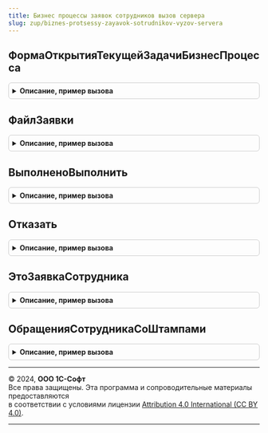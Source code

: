 ```yaml
---
title: Бизнес процессы заявок сотрудников вызов сервера
slug: zup/biznes-protsessy-zayavok-sotrudnikov-vyzov-servera
---
```



## ФормаОткрытияТекущейЗадачиБизнесПроцесса
<details style="margin: 1em 0; padding: 0.5em; border: 1px solid #ccc; border-radius: 6px;">

<summary style="font-weight: bold; cursor: pointer;">Описание, пример вызова</summary>

```bsl

Функция ФормаОткрытияТекущейЗадачиБизнесПроцесса(БизнесПроцесс) Экспорт
```

Пример вызова
```bsl
Результат = БизнесПроцессыЗаявокСотрудниковВызовСервера.ФормаОткрытияТекущейЗадачиБизнесПроцесса(БизнесПроцесс) 
```
</details>

## ФайлЗаявки
<details style="margin: 1em 0; padding: 0.5em; border: 1px solid #ccc; border-radius: 6px;">

<summary style="font-weight: bold; cursor: pointer;">Описание, пример вызова</summary>

```bsl

Функция ФайлЗаявки(БизнесПроцесс) Экспорт
```

Пример вызова
```bsl
Результат = БизнесПроцессыЗаявокСотрудниковВызовСервера.ФайлЗаявки(БизнесПроцесс) 
```
</details>

## ВыполненоВыполнить
<details style="margin: 1em 0; padding: 0.5em; border: 1px solid #ccc; border-radius: 6px;">

<summary style="font-weight: bold; cursor: pointer;">Описание, пример вызова</summary>

```bsl

Процедура ВыполненоВыполнить(Заявка, СостояниеЗапроса, Исполнитель) Экспорт
```

Пример вызова
```bsl
БизнесПроцессыЗаявокСотрудниковВызовСервера.ВыполненоВыполнить(Заявка, СостояниеЗапроса, Исполнитель) 
```
</details>

## Отказать
<details style="margin: 1em 0; padding: 0.5em; border: 1px solid #ccc; border-radius: 6px;">

<summary style="font-weight: bold; cursor: pointer;">Описание, пример вызова</summary>

```bsl

Процедура Отказать(Заявка, СостояниеЗапроса, Исполнитель) Экспорт
```

Пример вызова
```bsl
БизнесПроцессыЗаявокСотрудниковВызовСервера.Отказать(Заявка, СостояниеЗапроса, Исполнитель) 
```
</details>

## ЭтоЗаявкаСотрудника
<details style="margin: 1em 0; padding: 0.5em; border: 1px solid #ccc; border-radius: 6px;">

<summary style="font-weight: bold; cursor: pointer;">Описание, пример вызова</summary>

```bsl

Функция ЭтоЗаявкаСотрудника(Ссылка) Экспорт
```

Пример вызова
```bsl
Результат = БизнесПроцессыЗаявокСотрудниковВызовСервера.ЭтоЗаявкаСотрудника(Ссылка) 
```
</details>

## ОбращенияСотрудникаСоШтампами
<details style="margin: 1em 0; padding: 0.5em; border: 1px solid #ccc; border-radius: 6px;">

<summary style="font-weight: bold; cursor: pointer;">Описание, пример вызова</summary>

```bsl

Функция ОбращенияСотрудникаСоШтампами(ЭлектронныйДокумент) Экспорт
```

Пример вызова
```bsl
Результат = БизнесПроцессыЗаявокСотрудниковВызовСервера.ОбращенияСотрудникаСоШтампами(ЭлектронныйДокумент) 
```
</details>

---

© 2024, **ООО 1С-Софт**  
Все права защищены. Эта программа и сопроводительные материалы предоставляются  
в соответствии с условиями лицензии [Attribution 4.0 International (CC BY 4.0)](https://creativecommons.org/licenses/by/4.0/legalcode).

---
